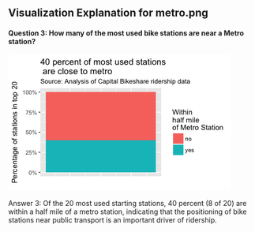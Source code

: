 ## Visualization Explanation for metro.png

#### Question 3: How many of the most used bike stations are near a Metro station?


![metro.png](plots/metro.png?raw=true "Title")


 Answer 3: Of the 20 most used starting stations, 40 percent (8 of 20) are within a half mile of a metro station, indicating that the positioning of bike stations near public transport is an important driver of ridership. 
